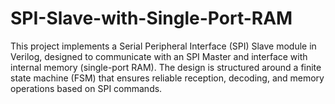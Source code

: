 # SPI-Slave-with-Single-Port-RAM
This project implements a Serial Peripheral Interface (SPI) Slave module in Verilog, designed to communicate with an SPI Master and interface with internal memory (single-port RAM). The design is structured around a finite state machine (FSM) that ensures reliable reception, decoding, and memory operations based on SPI commands.
